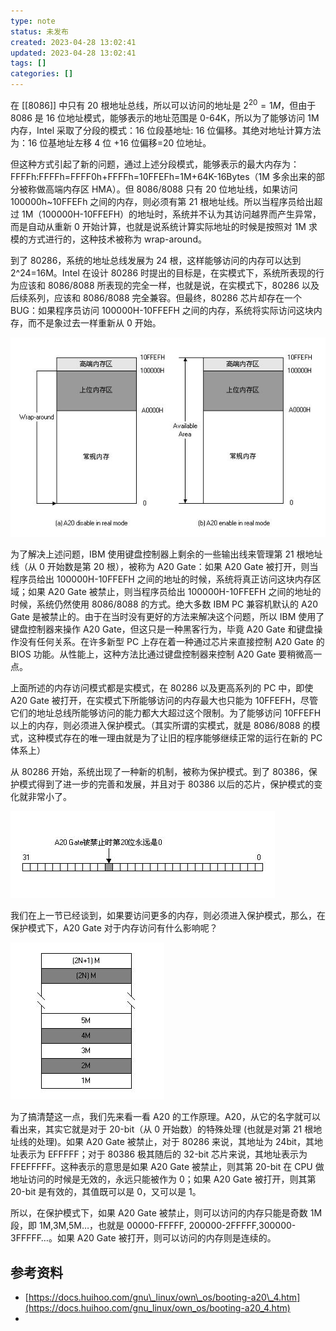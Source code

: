 ```yaml
---
type: note
status: 未发布
created: 2023-04-28 13:02:41
updated: 2023-04-28 13:02:41
tags: []
categories: []
---
```




在 [[8086]] 中只有 20 根地址总线，所以可以访问的地址是 $2^{20}=1M$，但由于 8086 是 16 位地址模式，能够表示的地址范围是 0-64K，所以为了能够访问 1M 内存，Intel 采取了分段的模式：16 位段基地址: 16 位偏移。其绝对地址计算方法为：16 位基地址左移 4 位 +16 位偏移=20 位地址。

但这种方式引起了新的问题，通过上述分段模式，能够表示的最大内存为：FFFFh:FFFFh=FFFF0h+FFFFh=10FFEFh=1M+64K-16Bytes（1M 多余出来的部分被称做高端内存区 HMA）。但 8086/8088 只有 20 位地址线，如果访问 100000h~10FFEFh 之间的内存，则必须有第 21 根地址线。所以当程序员给出超过 1M（100000H-10FFEFH）的地址时，系统并不认为其访问越界而产生异常，而是自动从重新 0 开始计算，也就是说系统计算实际地址的时候是按照对 1M 求模的方式进行的，这种技术被称为 wrap-around。

到了 80286，系统的地址总线发展为 24 根，这样能够访问的内存可以达到 2^24=16M。Intel 在设计 80286 时提出的目标是，在实模式下，系统所表现的行为应该和 8086/8088 所表现的完全一样，也就是说，在实模式下，80286 以及后续系列，应该和 8086/8088 完全兼容。但最终，80286 芯片却存在一个 BUG：如果程序员访问 100000H-10FFEFH 之间的内存，系统将实际访问这块内存，而不是象过去一样重新从 0 开始。

![](附件/image/A20%20Gate_image_1.png)

为了解决上述问题，IBM 使用键盘控制器上剩余的一些输出线来管理第 21 根地址线（从 0 开始数是第 20 根），被称为 A20 Gate：如果 A20 Gate 被打开，则当程序员给出 100000H-10FFEFH 之间的地址的时候，系统将真正访问这块内存区域；如果 A20 Gate 被禁止，则当程序员给出 100000H-10FFEFH 之间的地址的时候，系统仍然使用 8086/8088 的方式。绝大多数 IBM PC 兼容机默认的 A20 Gate 是被禁止的。由于在当时没有更好的方法来解决这个问题，所以 IBM 使用了键盘控制器来操作 A20 Gate，但这只是一种黑客行为，毕竟 A20 Gate 和键盘操作没有任何关系。在许多新型 PC 上存在着一种通过芯片来直接控制 A20 Gate 的 BIOS 功能。从性能上，这种方法比通过键盘控制器来控制 A20 Gate 要稍微高一点。

上面所述的内存访问模式都是实模式，在 80286 以及更高系列的 PC 中，即使 A20 Gate 被打开，在实模式下所能够访问的内存最大也只能为 10FFEFH，尽管它们的地址总线所能够访问的能力都大大超过这个限制。为了能够访问 10FFEFH 以上的内存，则必须进入保护模式。（其实所谓的实模式，就是 8086/8088 的模式，这种模式存在的唯一理由就是为了让旧的程序能够继续正常的运行在新的 PC 体系上）

从 80286 开始，系统出现了一种新的机制，被称为保护模式。到了 80386，保护模式得到了进一步的完善和发展，并且对于 80386 以后的芯片，保护模式的变化就非常小了。

 ![](附件/image/A20%20Gate_image_2.png)

我们在上一节已经谈到，如果要访问更多的内存，则必须进入保护模式，那么，在保护模式下，A20 Gate 对于内存访问有什么影响呢？

![](附件/image/A20%20Gate_image_3.png)

为了搞清楚这一点，我们先来看一看 A20 的工作原理。A20，从它的名字就可以看出来，其实它就是对于 20-bit（从 0 开始数）的特殊处理 (也就是对第 21 根地址线的处理)。如果 A20 Gate 被禁止，对于 80286 来说，其地址为 24bit，其地址表示为 EFFFFF；对于 80386 极其随后的 32-bit 芯片来说，其地址表示为 FFEFFFFF。这种表示的意思是如果 A20 Gate 被禁止，则其第 20-bit 在 CPU 做地址访问的时候是无效的，永远只能被作为 0；如果 A20 Gate 被打开，则其第 20-bit 是有效的，其值既可以是 0，又可以是 1。

所以，在保护模式下，如果 A20 Gate 被禁止，则可以访问的内存只能是奇数 1M 段，即 1M,3M,5M…，也就是 00000-FFFFF, 200000-2FFFFF,300000-3FFFFF…。如果 A20 Gate 被打开，则可以访问的内存则是连续的。

## 参考资料

- [https://docs.huihoo.com/gnu\_linux/own\_os/booting-a20\_4.htm](https://docs.huihoo.com/gnu_linux/own_os/booting-a20_4.htm)
- 